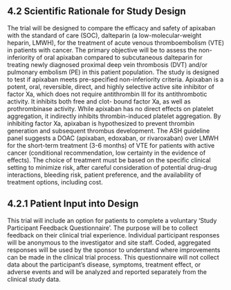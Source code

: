## 4.2 Scientific Rationale for Study Design

The trial will be designed to compare the efficacy and safety of apixaban with the standard of
care (SOC), dalteparin (a low-molecular-weight heparin, LMWH), for the treatment of acute
venous thromboembolism (VTE) in patients with cancer. The primary objective will be to assess
the non-inferiority of oral apixaban compared to subcutaneous dalteparin for treating newly
diagnosed proximal deep vein thrombosis (DVT) and/or pulmonary embolism (PE) in this patient
population. The study is designed to test if apixaban meets pre-specified non-inferiority criteria.
Apixaban is a potent, oral, reversible, direct, and highly selective active site inhibitor of factor Xa,
which does not require antithrombin III for its antithrombotic activity. It inhibits both free and clot-
bound factor Xa, as well as prothrombinase activity. While apixaban has no direct effects on
platelet aggregation, it indirectly inhibits thrombin-induced platelet aggregation. By inhibiting
factor Xa, apixaban is hypothesized to prevent thrombin generation and subsequent thrombus
development.
The ASH guideline panel suggests a DOAC (apixaban, edoxaban, or rivaroxaban) over LMWH
for the short-term treatment (3-6 months) of VTE for patients with active cancer (conditional
recommendation, low certainty in the evidence of effects). The choice of treatment must be
based on the specific clinical setting to minimize risk, after careful consideration of potential
drug-drug interactions, bleeding risk, patient preference, and the availability of treatment options,
including cost.
## 4.2.1 Patient Input into Design
This trial will include an option for patients to complete a voluntary ‘Study Participant Feedback
Questionnaire’.  The  purpose  will  be  to  collect  feedback  on  their  clinical  trial  experience.
Individual participant responses will be anonymous to the investigator and site staff. Coded,
aggregated responses will be used by the sponsor to understand where improvements can be
made in the clinical trial process. This questionnaire will not collect data about the participant’s
disease, symptoms, treatment effect, or adverse events and will be analyzed and reported
separately from the clinical study data.